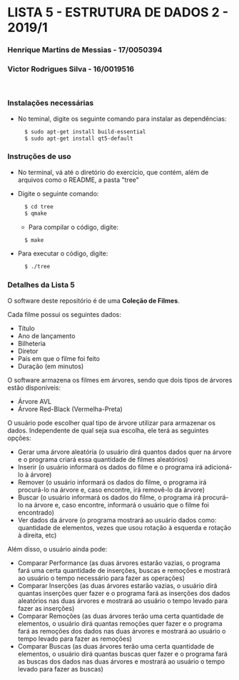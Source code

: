 # LISTA 5 - ESTRUTURA DE DADOS 2 - 2019/1

### Henrique Martins de Messias - 17/0050394
### Victor Rodrigues Silva - 16/0019516

<br>

### Instalações necessárias
- No teminal, digite os seguinte comando para instalar as dependências:
  ```bash
    $ sudo apt-get install build-essential
    $ sudo apt-get install qt5-default
  ```


### Instruções de uso

- No terminal, vá até o diretório do exercício, que contém, além de arquivos como o README, a pasta "tree"
- Digite o seguinte comando:

  ```bash
    $ cd tree
    $ qmake
  ```

  - Para compilar o código, digite:

  ```bash
    $ make
  ```

- Para executar o código, digite:

  ```bash
    $ ./tree
  ```

### Detalhes da Lista 5

O software deste repositório é de uma <b>Coleção de Filmes</b>.

Cada filme possui os seguintes dados:
 - Título
 - Ano de lançamento
 - Bilheteria
 - Diretor
 - País em que o filme foi feito
 - Duração (em minutos)

O software armazena os filmes em árvores, sendo que dois tipos de árvores estão disponíveis:
 - Árvore AVL
 - Árvore Red-Black (Vermelha-Preta)

 O usuário pode escolher qual tipo de árvore utilizar para armazenar os dados. Independente de qual seja sua escolha, ele terá as seguintes opções:
  - Gerar uma árvore aleatória (o usuário dirá quantos dados quer na árvore e o programa criará essa quantidade de filmes aleatórios)
  - Inserir (o usuário informará os dados do filme e o programa irá adicioná-lo à árvore)
  - Remover (o usuário informará os dados do filme, o programa irá procurá-lo na árvore e, caso encontre, irá removê-lo da árvore)
  - Buscar (o usuário informará os dados do filme, o programa irá procurá-lo na árvore e, caso encontre, informará o usuário que o filme foi encontrado)
  - Ver dados da árvore (o programa mostrará ao usuário dados como: quantidade de elementos, vezes que usou rotação à esquerda e rotação à direita, etc)

  Além disso, o usuário ainda pode:
   - Comparar Performance (as duas árvores estarão vazias, o programa fará uma certa quantidade de inserções, buscas e remoções e mostrará ao usuário o tempo necessário para fazer as operações)
   - Comparar Inserções (as duas árvores estarão vazias, o usuário dirá quantas inserções quer fazer e o programa fará as inserções dos dados aleatórios nas duas árvores e mostrará ao usuário o tempo levado para fazer as inserções)
   - Comparar Remoções (as duas árvores terão uma certa quantidade de elementos, o usuário dirá quantas remoções quer fazer e o programa fará as remoções dos dados nas duas árvores e mostrará ao usuário o tempo levado para fazer as remoções)
   - Comparar Buscas (as duas árvores terão uma certa quantidade de elementos, o usuário dirá quantas buscas quer fazer e o programa fará as buscas dos dados nas duas árvores e mostrará ao usuário o tempo levado para fazer as buscas)
   